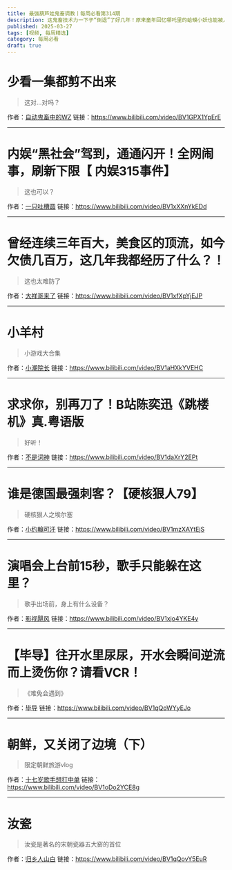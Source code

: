 ```yaml
---
title: 最强葫芦娃鬼畜调教丨每周必看第314期
description: 这鬼畜技术力一下子“倒退”了好几年！原来童年回忆哪吒里的蛤蟆小妖也能被人看到......
published: 2025-03-27
tags: [视频, 每周精选]
category: 每周必看
draft: true
---
```


# 少看一集都剪不出来
> 这对…对吗？

作者：[自动鬼畜中的WZ](https://space.bilibili.com/16054375)
链接：https://www.bilibili.com/video/BV1GPX1YpErE

---

# 内娱“黑社会”驾到，通通闪开！全网闹事，刷新下限【 内娱315事件】
> 这也可以？

作者：[一只吐槽圆](https://space.bilibili.com/20457232)
链接：https://www.bilibili.com/video/BV1xXXnYkEDd

---

# 曾经连续三年百大，美食区的顶流，如今欠债几百万，这几年我都经历了什么？！
> 这也太难防了

作者：[大祥哥来了](https://space.bilibili.com/2920960)
链接：https://www.bilibili.com/video/BV1xfXpYjEJP

---

# 小羊村
> 小游戏大合集

作者：[小潮院长](https://space.bilibili.com/5970160)
链接：https://www.bilibili.com/video/BV1aHXkYVEHC

---

# 求求你，别再刀了！B站陈奕迅《跳楼机》真.粤语版
> 好听！

作者：[不是词神](https://space.bilibili.com/1712395)
链接：https://www.bilibili.com/video/BV1daXrY2EPt

---

# 谁是德国最强刺客？【硬核狠人79】
> 硬核狠人之埃尔塞

作者：[小约翰可汗](https://space.bilibili.com/23947287)
链接：https://www.bilibili.com/video/BV1mzXAYtEjS

---

# 演唱会上台前15秒，歌手只能躲在这里？
> 歌手出场前，身上有什么设备？

作者：[影视飓风](https://space.bilibili.com/946974)
链接：https://www.bilibili.com/video/BV1xjo4YKE4y

---

# 【毕导】往开水里尿尿，开水会瞬间逆流而上烫伤你？请看VCR！
> 《难免会遇到》

作者：[毕导](https://space.bilibili.com/254463269)
链接：https://www.bilibili.com/video/BV1qQoWYyEJo

---

# 朝鲜，又关闭了边境（下）
> 限定朝鲜旅游vlog

作者：[十七岁歌手想打中单](https://space.bilibili.com/286737038)
链接：https://www.bilibili.com/video/BV1oDo2YCE8g

---

# 汝瓷
> 汝瓷是著名的宋朝瓷器五大窑的首位

作者：[归乡人山白](https://space.bilibili.com/3494349557992101)
链接：https://www.bilibili.com/video/BV1qQovY5EuR

